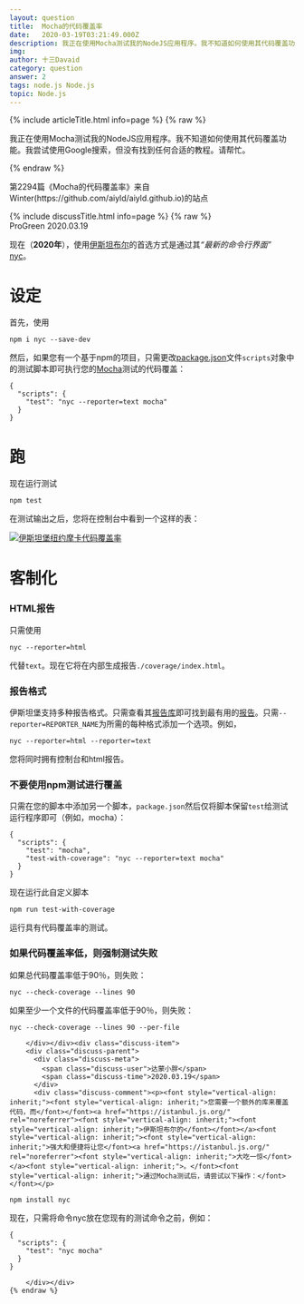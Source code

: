 ```yaml
---
layout: question
title:  Mocha的代码覆盖率
date:   2020-03-19T03:21:49.000Z
description: 我正在使用Mocha测试我的NodeJS应用程序。我不知道如何使用其代码覆盖功能。我尝试使用Google搜索，但没有找到任何合适的教程。请帮忙。...
img: 
author: 十三Davaid
category: question
answer: 2
tags: node.js Node.js
topic: Node.js
---
```

<div class="article-root">
  <div class="article">
    {% include articleTitle.html info=page %}
    {% raw %}
    <div class="article-content"><p><font style="vertical-align: inherit;"><font style="vertical-align: inherit;">我正在使用Mocha测试我的NodeJS应用程序。</font><font style="vertical-align: inherit;">我不知道如何使用其代码覆盖功能。</font><font style="vertical-align: inherit;">我尝试使用Google搜索，但没有找到任何合适的教程。</font><font style="vertical-align: inherit;">请帮忙。</font></font></p></div>
    {% endraw %}
  </div>
  <p class="winter_mark">第2294篇《Mocha的代码覆盖率》来自Winter(https://github.com/aiyld/aiyld.github.io)的站点</p>
  <div class="discuss-wrapper">
    {% include discussTitle.html info=page %}
    {% raw %}
    <div class="discuss-item">
        <div class="discuss-parent">
          <div class="discuss-meta">
            <span class="discuss-user">ProGreen</span>
            <span class="discuss-time">2020.03.19</span>
          </div>
          <div class="discuss-comment"><p><font style="vertical-align: inherit;"><font style="vertical-align: inherit;">现在（</font></font><strong><font style="vertical-align: inherit;"><font style="vertical-align: inherit;">2020年</font></font></strong><font style="vertical-align: inherit;"><font style="vertical-align: inherit;">），使用</font></font><a href="https://istanbul.js.org" rel="noreferrer"><font style="vertical-align: inherit;"><font style="vertical-align: inherit;">伊斯坦布尔</font></font></a><font style="vertical-align: inherit;"><font style="vertical-align: inherit;">的首选方式</font><font style="vertical-align: inherit;">是通过其</font></font><em><font style="vertical-align: inherit;"><font style="vertical-align: inherit;">“最新的命令行界面” </font></font></em> <a href="https://github.com/istanbuljs/nyc" rel="noreferrer"><font style="vertical-align: inherit;"><font style="vertical-align: inherit;">nyc</font></font></a><font style="vertical-align: inherit;"><font style="vertical-align: inherit;">。</font></font></p>

<h1><font style="vertical-align: inherit;"><font style="vertical-align: inherit;">设定</font></font></h1>

<p><font style="vertical-align: inherit;"><font style="vertical-align: inherit;">首先，使用</font></font></p>

<pre><code>npm i nyc --save-dev
</code></pre>

<p><font style="vertical-align: inherit;"><font style="vertical-align: inherit;">然后，如果您有一个基于npm的项目，只需更改</font><a href="https://docs.npmjs.com/files/package.json" rel="noreferrer"><font style="vertical-align: inherit;">package.json</font></a><font style="vertical-align: inherit;">文件</font></font><code>scripts</code><font style="vertical-align: inherit;"><font style="vertical-align: inherit;">对象中</font><font style="vertical-align: inherit;">的测试脚本</font><font style="vertical-align: inherit;">即可执行您的</font><a href="https://mochajs.org/" rel="noreferrer"><font style="vertical-align: inherit;">Mocha</font></a><font style="vertical-align: inherit;">测试的</font><font style="vertical-align: inherit;">代码覆盖</font><font style="vertical-align: inherit;">：</font></font><a href="https://docs.npmjs.com/files/package.json" rel="noreferrer"><font style="vertical-align: inherit;"></font></a><font style="vertical-align: inherit;"></font><a href="https://mochajs.org/" rel="noreferrer"><font style="vertical-align: inherit;"></font></a><font style="vertical-align: inherit;"></font></p>

<pre><code>{<font></font>
  "scripts": {<font></font>
    "test": "nyc --reporter=text mocha"<font></font>
  }<font></font>
}<font></font>
</code></pre>

<h1><font style="vertical-align: inherit;"><font style="vertical-align: inherit;">跑</font></font></h1>

<p><font style="vertical-align: inherit;"><font style="vertical-align: inherit;">现在运行测试</font></font></p>

<pre><code>npm test
</code></pre>

<p><font style="vertical-align: inherit;"><font style="vertical-align: inherit;">在测试输出之后，您将在控制台中看到一个这样的表：</font></font></p>

<p><a href="https://i.stack.imgur.com/AfAJZ.png" rel="noreferrer"><img src="https://i.stack.imgur.com/AfAJZ.png" alt="伊斯坦堡纽约摩卡代码覆盖率"></a></p>

<h1><font style="vertical-align: inherit;"><font style="vertical-align: inherit;">客制化</font></font></h1>

<h3><font style="vertical-align: inherit;"><font style="vertical-align: inherit;">HTML报告</font></font></h3>

<p><font style="vertical-align: inherit;"><font style="vertical-align: inherit;">只需使用</font></font></p>

<pre><code>nyc --reporter=html
</code></pre>

<p><font style="vertical-align: inherit;"><font style="vertical-align: inherit;">代替</font></font><code>text</code><font style="vertical-align: inherit;"><font style="vertical-align: inherit;">。</font><font style="vertical-align: inherit;">现在它将在内部生成报告</font></font><code>./coverage/index.html</code><font style="vertical-align: inherit;"><font style="vertical-align: inherit;">。</font></font></p>

<h3><font style="vertical-align: inherit;"><font style="vertical-align: inherit;">报告格式</font></font></h3>

<p><font style="vertical-align: inherit;"><font style="vertical-align: inherit;">伊斯坦堡支持多种报告格式。</font><font style="vertical-align: inherit;">只需查看其</font></font><a href="https://github.com/istanbuljs/istanbuljs/tree/master/packages/istanbul-reports/lib" rel="noreferrer"><font style="vertical-align: inherit;"><font style="vertical-align: inherit;">报告库</font></font></a><font style="vertical-align: inherit;"><font style="vertical-align: inherit;">即可找到最有用的</font><a href="https://github.com/istanbuljs/istanbuljs/tree/master/packages/istanbul-reports/lib" rel="noreferrer"><font style="vertical-align: inherit;">报告</font></a><font style="vertical-align: inherit;">。</font><font style="vertical-align: inherit;">只需</font></font><code>--reporter=REPORTER_NAME</code><font style="vertical-align: inherit;"><font style="vertical-align: inherit;">为所需的每种格式</font><font style="vertical-align: inherit;">添加一个</font><font style="vertical-align: inherit;">选项。</font><font style="vertical-align: inherit;">例如，</font></font></p>

<pre><code>nyc --reporter=html --reporter=text
</code></pre>

<p><font style="vertical-align: inherit;"><font style="vertical-align: inherit;">您将同时拥有控制台和html报告。</font></font></p>

<h3><font style="vertical-align: inherit;"><font style="vertical-align: inherit;">不要使用npm测试进行覆盖</font></font></h3>

<p><font style="vertical-align: inherit;"><font style="vertical-align: inherit;">只需在您的脚本中添加另一个脚本，</font></font><code>package.json</code><font style="vertical-align: inherit;"><font style="vertical-align: inherit;">然后</font><font style="vertical-align: inherit;">仅将脚本</font><font style="vertical-align: inherit;">保留</font></font><code>test</code><font style="vertical-align: inherit;"><font style="vertical-align: inherit;">给测试运行程序即可（例如，mocha）：</font></font></p>

<pre><code>{<font></font>
  "scripts": {<font></font>
    "test": "mocha",<font></font>
    "test-with-coverage": "nyc --reporter=text mocha"<font></font>
  }<font></font>
}<font></font>
</code></pre>

<p><font style="vertical-align: inherit;"><font style="vertical-align: inherit;">现在运行此自定义脚本</font></font></p>

<pre><code>npm run test-with-coverage
</code></pre>

<p><font style="vertical-align: inherit;"><font style="vertical-align: inherit;">运行具有代码覆盖率的测试。</font></font></p>

<h3><font style="vertical-align: inherit;"><font style="vertical-align: inherit;">如果代码覆盖率低，则强制测试失败</font></font></h3>

<p><font style="vertical-align: inherit;"><font style="vertical-align: inherit;">如果总代码覆盖率低于90％，则失败：</font></font></p>

<pre><code>nyc --check-coverage --lines 90 
</code></pre>

<p><font style="vertical-align: inherit;"><font style="vertical-align: inherit;">如果至少一个文件的代码覆盖率低于90％，则失败：</font></font></p>

<pre><code>nyc --check-coverage --lines 90 --per-file
</code></pre></div>
        </div></div><div class="discuss-item">
        <div class="discuss-parent">
          <div class="discuss-meta">
            <span class="discuss-user">达蒙小胖</span>
            <span class="discuss-time">2020.03.19</span>
          </div>
          <div class="discuss-comment"><p><font style="vertical-align: inherit;"><font style="vertical-align: inherit;">您需要一个额外的库来覆盖代码，而</font></font><a href="https://istanbul.js.org/" rel="noreferrer"><font style="vertical-align: inherit;"><font style="vertical-align: inherit;">伊斯坦布尔的</font></font></a><font style="vertical-align: inherit;"><font style="vertical-align: inherit;">强大和便捷将让您</font><a href="https://istanbul.js.org/" rel="noreferrer"><font style="vertical-align: inherit;">大吃一惊</font></a><font style="vertical-align: inherit;">。</font><font style="vertical-align: inherit;">通过Mocha测试后，请尝试以下操作：</font></font></p>

<pre><code>npm install nyc
</code></pre>

<p><font style="vertical-align: inherit;"><font style="vertical-align: inherit;">现在，只需将命令nyc放在您现有的测试命令之前，例如：</font></font></p>

<pre><code>{<font></font>
  "scripts": {<font></font>
    "test": "nyc mocha"<font></font>
  }<font></font>
}<font></font>
</code></pre></div>
        </div></div>
    {% endraw %}
  </div>
<div>
